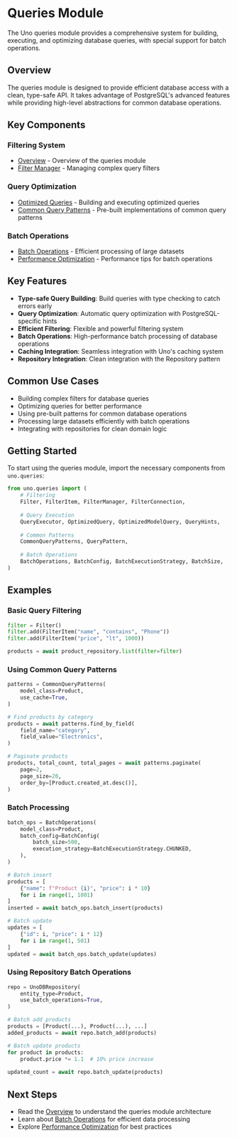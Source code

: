 # Queries Module

The Uno queries module provides a comprehensive system for building, executing, and optimizing database queries, with special support for batch operations.

## Overview

The queries module is designed to provide efficient database access with a clean, type-safe API. It takes advantage of PostgreSQL's advanced features while providing high-level abstractions for common database operations.

## Key Components

### Filtering System

- [Overview](overview.md) - Overview of the queries module
- [Filter Manager](filter-manager.md) - Managing complex query filters

### Query Optimization

- [Optimized Queries](optimized_queries.md) - Building and executing optimized queries
- [Common Query Patterns](common_patterns.md) - Pre-built implementations of common query patterns

### Batch Operations

- [Batch Operations](batch_operations.md) - Efficient processing of large datasets
- [Performance Optimization](../performance/batch_operations.md) - Performance tips for batch operations

## Key Features

- **Type-safe Query Building**: Build queries with type checking to catch errors early
- **Query Optimization**: Automatic query optimization with PostgreSQL-specific hints
- **Efficient Filtering**: Flexible and powerful filtering system
- **Batch Operations**: High-performance batch processing of database operations
- **Caching Integration**: Seamless integration with Uno's caching system
- **Repository Integration**: Clean integration with the Repository pattern

## Common Use Cases

- Building complex filters for database queries
- Optimizing queries for better performance
- Using pre-built patterns for common database operations
- Processing large datasets efficiently with batch operations
- Integrating with repositories for clean domain logic

## Getting Started

To start using the queries module, import the necessary components from `uno.queries`:

```python
from uno.queries import (
    # Filtering
    Filter, FilterItem, FilterManager, FilterConnection,
    
    # Query Execution
    QueryExecutor, OptimizedQuery, OptimizedModelQuery, QueryHints,
    
    # Common Patterns
    CommonQueryPatterns, QueryPattern,
    
    # Batch Operations
    BatchOperations, BatchConfig, BatchExecutionStrategy, BatchSize,
)
```

## Examples

### Basic Query Filtering

```python
filter = Filter()
filter.add(FilterItem("name", "contains", "Phone"))
filter.add(FilterItem("price", "lt", 1000))

products = await product_repository.list(filter=filter)
```

### Using Common Query Patterns

```python
patterns = CommonQueryPatterns(
    model_class=Product,
    use_cache=True,
)

# Find products by category
products = await patterns.find_by_field(
    field_name="category",
    field_value="Electronics",
)

# Paginate products
products, total_count, total_pages = await patterns.paginate(
    page=2,
    page_size=20,
    order_by=[Product.created_at.desc()],
)
```

### Batch Processing

```python
batch_ops = BatchOperations(
    model_class=Product,
    batch_config=BatchConfig(
        batch_size=500,
        execution_strategy=BatchExecutionStrategy.CHUNKED,
    ),
)

# Batch insert
products = [
    {"name": f"Product {i}", "price": i * 10} 
    for i in range(1, 1001)
]
inserted = await batch_ops.batch_insert(products)

# Batch update
updates = [
    {"id": i, "price": i * 12}
    for i in range(1, 501)
]
updated = await batch_ops.batch_update(updates)
```

### Using Repository Batch Operations

```python
repo = UnoDBRepository(
    entity_type=Product,
    use_batch_operations=True,
)

# Batch add products
products = [Product(...), Product(...), ...]
added_products = await repo.batch_add(products)

# Batch update products
for product in products:
    product.price *= 1.1  # 10% price increase
    
updated_count = await repo.batch_update(products)
```

## Next Steps

- Read the [Overview](overview.md) to understand the queries module architecture
- Learn about [Batch Operations](batch_operations.md) for efficient data processing
- Explore [Performance Optimization](../performance/batch_operations.md) for best practices